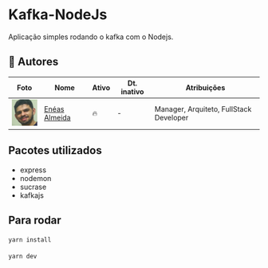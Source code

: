 # Kafka-NodeJs

Aplicação simples rodando o kafka com o Nodejs.

## 👤 Autores

| Foto                                      | Nome                                        | Ativo | Dt. inativo | Atribuições                             |
| ----------------------------------------- | ------------------------------------------- | ----- | ----------- | --------------------------------------- |
| ![Enéas](./media/images/venzel-thumb.png) | [Enéas Almeida](https://github.com/venzel/) | 🔥    | -           | Manager, Arquiteto, FullStack Developer |

## Pacotes utilizados

-   express
-   nodemon
-   sucrase
-   kafkajs

## Para rodar

```bash
yarn install

yarn dev
```

